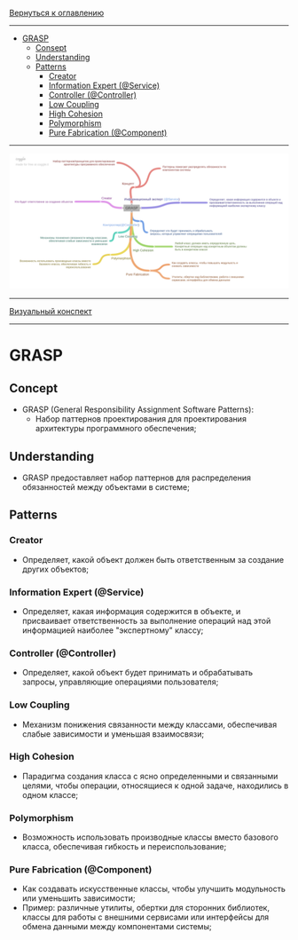 [Вернуться к оглавлению](https://github.com/engine-it-in/different-level-task/blob/main/README.md)
***
* [GRASP](#grasp)
  * [Consept](#consept)
  * [Understanding](#understanding)
  * [Patterns](#patterns)
    * [Creator](#creator)
    * [Information Expert (@Service)](#information-expert--service-)
    * [Controller (@Controller)](#controller--controller-)
    * [Low Coupling](#low-coupling)
    * [High Cohesion](#high-cohesion)
    * [Polymorphism](#polymorphism)
    * [Pure Fabrication (@Component)](#pure-fabrication--component-)
***
![Описание картинки](GRASP.png)
***
[Визуальный конспект](https://coggle.it/diagram/ZtoQCzbVpak0otmF/t/-/aeacdc321cedf634e3bac254583d85df6295e088cf9f83ebb78643319af862e9)
***

# GRASP

## Concept

* GRASP (General Responsibility Assignment Software Patterns): 
  * Набор паттернов проектирования для проектирования архитектуры программного обеспечения;

## Understanding

* GRASP предоставляет набор паттернов для распределения обязанностей между объектами в системе;

## Patterns

### Creator

* Определяет, какой объект должен быть ответственным за создание других объектов;

### Information Expert (@Service)

* Определяет, какая информация содержится в объекте, и присваивает ответственность 
за выполнение операций над этой информацией наиболее "экспертному" классу;

### Controller (@Controller)

* Определяет, какой объект будет принимать и обрабатывать запросы, 
управляющие операциями пользователя;

### Low Coupling

* Механизм понижения связанности между классами, обеспечивая слабые зависимости и 
уменьшая взаимосвязи;

### High Cohesion

* Парадигма создания класса с ясно определенными и связанными целями, 
чтобы операции, относящиеся к одной задаче, находились в одном классе;

### Polymorphism

* Возможность использовать производные классы вместо базового класса, 
обеспечивая гибкость и переиспользование;

### Pure Fabrication (@Component)

* Как создавать искусственные классы, чтобы улучшить модульность или уменьшить зависимости;
* Пример: различные утилиты, обертки для сторонних библиотек, классы для работы 
с внешними сервисами или интерфейсы для обмена данными между компонентами системы;
